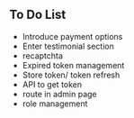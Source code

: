 ## To Do List

- Introduce payment options 
- Enter testimonial section 
- recaptchta
- Expired token management
- Store token/ token refresh
- API to get token
- route in admin page
- role management